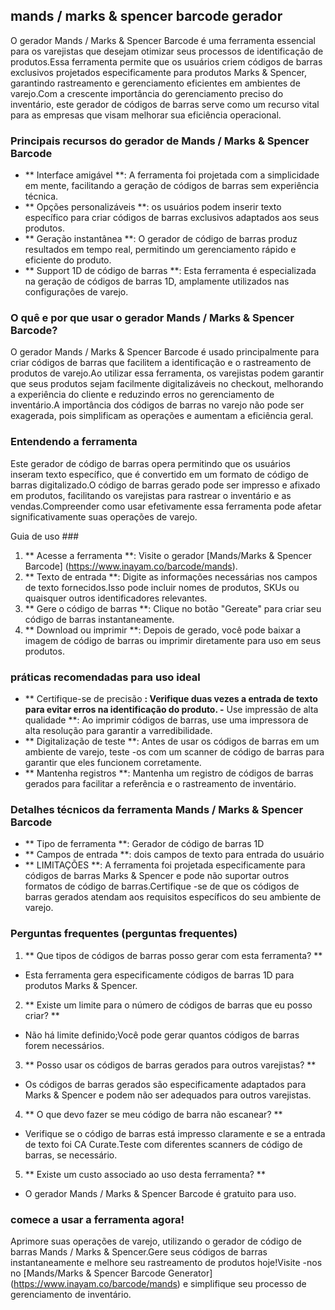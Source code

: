 ## mands / marks & spencer barcode gerador

O gerador Mands / Marks & Spencer Barcode é uma ferramenta essencial para os varejistas que desejam otimizar seus processos de identificação de produtos.Essa ferramenta permite que os usuários criem códigos de barras exclusivos projetados especificamente para produtos Marks & Spencer, garantindo rastreamento e gerenciamento eficientes em ambientes de varejo.Com a crescente importância do gerenciamento preciso do inventário, este gerador de códigos de barras serve como um recurso vital para as empresas que visam melhorar sua eficiência operacional.

### Principais recursos do gerador de Mands / Marks & Spencer Barcode

- ** Interface amigável **: A ferramenta foi projetada com a simplicidade em mente, facilitando a geração de códigos de barras sem experiência técnica.
- ** Opções personalizáveis ​​**: os usuários podem inserir texto específico para criar códigos de barras exclusivos adaptados aos seus produtos.
- ** Geração instantânea **: O gerador de código de barras produz resultados em tempo real, permitindo um gerenciamento rápido e eficiente do produto.
- ** Support 1D de código de barras **: Esta ferramenta é especializada na geração de códigos de barras 1D, amplamente utilizados nas configurações de varejo.

### O quê e por que usar o gerador Mands / Marks & Spencer Barcode?

O gerador Mands / Marks & Spencer Barcode é usado principalmente para criar códigos de barras que facilitem a identificação e o rastreamento de produtos de varejo.Ao utilizar essa ferramenta, os varejistas podem garantir que seus produtos sejam facilmente digitalizáveis ​​no checkout, melhorando a experiência do cliente e reduzindo erros no gerenciamento de inventário.A importância dos códigos de barras no varejo não pode ser exagerada, pois simplificam as operações e aumentam a eficiência geral.

### Entendendo a ferramenta

Este gerador de código de barras opera permitindo que os usuários inseram texto específico, que é convertido em um formato de código de barras digitalizado.O código de barras gerado pode ser impresso e afixado em produtos, facilitando os varejistas para rastrear o inventário e as vendas.Compreender como usar efetivamente essa ferramenta pode afetar significativamente suas operações de varejo.

Guia de uso ###

1. ** Acesse a ferramenta **: Visite o gerador [Mands/Marks & Spencer Barcode] (https://www.inayam.co/barcode/mands).
2. ** Texto de entrada **: Digite as informações necessárias nos campos de texto fornecidos.Isso pode incluir nomes de produtos, SKUs ou quaisquer outros identificadores relevantes.
3. ** Gere o código de barras **: Clique no botão "Gereate" para criar seu código de barras instantaneamente.
4. ** Download ou imprimir **: Depois de gerado, você pode baixar a imagem de código de barras ou imprimir diretamente para uso em seus produtos.

### práticas recomendadas para uso ideal

- ** Certifique-se de precisão **: Verifique duas vezes a entrada de texto para evitar erros na identificação do produto.
-** Use impressão de alta qualidade **: Ao imprimir códigos de barras, use uma impressora de alta resolução para garantir a varredibilidade.
- ** Digitalização de teste **: Antes de usar os códigos de barras em um ambiente de varejo, teste -os com um scanner de código de barras para garantir que eles funcionem corretamente.
- ** Mantenha registros **: Mantenha um registro de códigos de barras gerados para facilitar a referência e o rastreamento de inventário.

### Detalhes técnicos da ferramenta Mands / Marks & Spencer Barcode

- ** Tipo de ferramenta **: Gerador de código de barras 1D
- ** Campos de entrada **: dois campos de texto para entrada do usuário
- ** LIMITAÇÕES **: A ferramenta foi projetada especificamente para códigos de barras Marks & Spencer e pode não suportar outros formatos de código de barras.Certifique -se de que os códigos de barras gerados atendam aos requisitos específicos do seu ambiente de varejo.

### Perguntas frequentes (perguntas frequentes)

1. ** Que tipos de códigos de barras posso gerar com esta ferramenta? **
- Esta ferramenta gera especificamente códigos de barras 1D para produtos Marks & Spencer.

2. ** Existe um limite para o número de códigos de barras que eu posso criar? **
- Não há limite definido;Você pode gerar quantos códigos de barras forem necessários.

3. ** Posso usar os códigos de barras gerados para outros varejistas? **
- Os códigos de barras gerados são especificamente adaptados para Marks & Spencer e podem não ser adequados para outros varejistas.

4. ** O que devo fazer se meu código de barra não escanear? **
- Verifique se o código de barras está impresso claramente e se a entrada de texto foi CA Curate.Teste com diferentes scanners de código de barras, se necessário.

5. ** Existe um custo associado ao uso desta ferramenta? **
- O gerador Mands / Marks & Spencer Barcode é gratuito para uso.

### comece a usar a ferramenta agora!

Aprimore suas operações de varejo, utilizando o gerador de código de barras Mands / Marks & Spencer.Gere seus códigos de barras instantaneamente e melhore seu rastreamento de produtos hoje!Visite -nos no [Mands/Marks & Spencer Barcode Generator] (https://www.inayam.co/barcode/mands) e simplifique seu processo de gerenciamento de inventário.